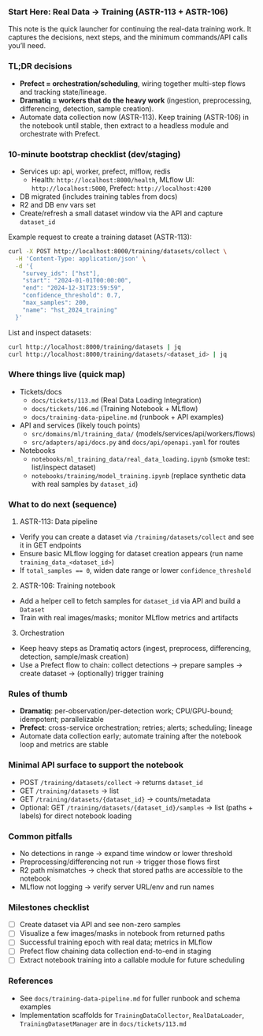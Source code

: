### Start Here: Real Data → Training (ASTR-113 + ASTR-106)

This note is the quick launcher for continuing the real-data training work. It captures the decisions, next steps, and the minimum commands/API calls you’ll need.

### TL;DR decisions
- **Prefect = orchestration/scheduling**, wiring together multi-step flows and tracking state/lineage.
- **Dramatiq = workers that do the heavy work** (ingestion, preprocessing, differencing, detection, sample creation).
- Automate data collection now (ASTR-113). Keep training (ASTR-106) in the notebook until stable, then extract to a headless module and orchestrate with Prefect.

### 10-minute bootstrap checklist (dev/staging)
- Services up: api, worker, prefect, mlflow, redis
  - Health: `http://localhost:8000/health`, MLflow UI: `http://localhost:5000`, Prefect: `http://localhost:4200`
- DB migrated (includes training tables from docs)
- R2 and DB env vars set
- Create/refresh a small dataset window via the API and capture `dataset_id`

Example request to create a training dataset (ASTR-113):
```bash
curl -X POST http://localhost:8000/training/datasets/collect \
  -H 'Content-Type: application/json' \
  -d '{
    "survey_ids": ["hst"],
    "start": "2024-01-01T00:00:00",
    "end": "2024-12-31T23:59:59",
    "confidence_threshold": 0.7,
    "max_samples": 200,
    "name": "hst_2024_training"
  }'
```
List and inspect datasets:
```bash
curl http://localhost:8000/training/datasets | jq
curl http://localhost:8000/training/datasets/<dataset_id> | jq
```

### Where things live (quick map)
- Tickets/docs
  - `docs/tickets/113.md` (Real Data Loading Integration)
  - `docs/tickets/106.md` (Training Notebook + MLflow)
  - `docs/training-data-pipeline.md` (runbook + API examples)
- API and services (likely touch points)
  - `src/domains/ml/training_data/` (models/services/api/workers/flows)
  - `src/adapters/api/docs.py` and `docs/api/openapi.yaml` for routes
- Notebooks
  - `notebooks/ml_training_data/real_data_loading.ipynb` (smoke test: list/inspect dataset)
  - `notebooks/training/model_training.ipynb` (replace synthetic data with real samples by `dataset_id`)

### What to do next (sequence)
1) ASTR-113: Data pipeline
- Verify you can create a dataset via `/training/datasets/collect` and see it in GET endpoints
- Ensure basic MLflow logging for dataset creation appears (run name `training_data_<dataset_id>`)
- If `total_samples == 0`, widen date range or lower `confidence_threshold`

2) ASTR-106: Training notebook
- Add a helper cell to fetch samples for `dataset_id` via API and build a `Dataset`
- Train with real images/masks; monitor MLflow metrics and artifacts

3) Orchestration
- Keep heavy steps as Dramatiq actors (ingest, preprocess, differencing, detection, sample/mask creation)
- Use a Prefect flow to chain: collect detections → prepare samples → create dataset → (optionally) trigger training

### Rules of thumb
- **Dramatiq**: per-observation/per-detection work; CPU/GPU-bound; idempotent; parallelizable
- **Prefect**: cross-service orchestration; retries; alerts; scheduling; lineage
- Automate data collection early; automate training after the notebook loop and metrics are stable

### Minimal API surface to support the notebook
- POST `/training/datasets/collect` → returns `dataset_id`
- GET `/training/datasets` → list
- GET `/training/datasets/{dataset_id}` → counts/metadata
- Optional: GET `/training/datasets/{dataset_id}/samples` → list (paths + labels) for direct notebook loading

### Common pitfalls
- No detections in range → expand time window or lower threshold
- Preprocessing/differencing not run → trigger those flows first
- R2 path mismatches → check that stored paths are accessible to the notebook
- MLflow not logging → verify server URL/env and run names

### Milestones checklist
- [ ] Create dataset via API and see non-zero samples
- [ ] Visualize a few images/masks in notebook from returned paths
- [ ] Successful training epoch with real data; metrics in MLflow
- [ ] Prefect flow chaining data collection end-to-end in staging
- [ ] Extract notebook training into a callable module for future scheduling

### References
- See `docs/training-data-pipeline.md` for fuller runbook and schema examples
- Implementation scaffolds for `TrainingDataCollector`, `RealDataLoader`, `TrainingDatasetManager` are in `docs/tickets/113.md`


